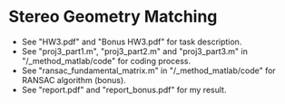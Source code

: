 # Stereo Geometry Matching
* See "HW3.pdf" and "Bonus HW3.pdf" for task description.
* See "proj3_part1.m", "proj3_part2.m" and "proj3_part3.m" in "/_method_matlab/code" for coding process.
* See "ransac_fundamental_matrix.m" in "/_method_matlab/code" for RANSAC algorithm (bonus).
* See "report.pdf" and "report_bonus.pdf" for my result.
